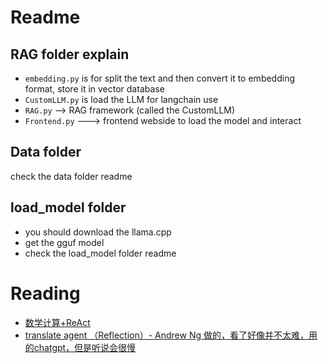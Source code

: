 # Readme

## RAG folder explain
- `embedding.py` is for split the text and then convert it to embedding format, store it in vector database
- `CustomLLM.py` is load the LLM for langchain use
- `RAG.py` --> RAG framework (called the CustomLLM)
- `Frontend.py` ---> frontend webside to load the model and interact

## Data folder 
check the data folder readme

## load_model folder
- you should download the llama.cpp
- get the gguf model
- check the load_model folder readme


# Reading
- [数学计算+ReAct](https://github.com/EvilPsyCHo/Play-with-LLMs/blob/main/examples/llama3-8b-Instruct-ReAct-Agent-advanced.ipynb)
- [translate agent （Reflection）- Andrew Ng 做的，看了好像并不太难，用的chatgpt，但是听说会很慢](https://github.com/andrewyng/translation-agent)
  
